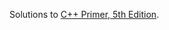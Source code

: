 Solutions to [C++ Primer, 5th Edition](https://www.informit.com/store/c-plus-plus-primer-9780321714114).
